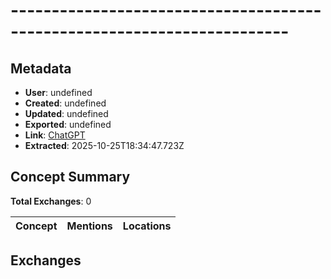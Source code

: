 # ------------------------------------------------------------------------

## Metadata

- **User**: undefined
- **Created**: undefined
- **Updated**: undefined
- **Exported**: undefined
- **Link**: [ChatGPT](undefined)
- **Extracted**: 2025-10-25T18:34:47.723Z

## Concept Summary

**Total Exchanges**: 0

| Concept | Mentions | Locations |
|---------|----------|----------|

## Exchanges

